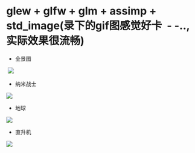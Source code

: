 # glew + glfw + glm + assimp + std_image(录下的gif图感觉好卡  - -..,实际效果很流畅)
* 全景图
<div>
  <image src="https://github.com/GitHub-bigT/openGL-study/blob/master/opengl-assimp/opengl-assimp/images/complete-panorama.gif" />
</div>

* 纳米战士
<div>
  <image src="https://github.com/GitHub-bigT/openGL-study/blob/master/opengl-assimp/opengl-assimp/images/nanosuit-1.gif" />
</div>

* 地球
<div>
  <image src="https://github.com/GitHub-bigT/openGL-study/blob/master/opengl-assimp/opengl-assimp/images/earth.gif" />
</div>

* 直升机
<div>
  <image src="https://github.com/GitHub-bigT/openGL-study/blob/master/opengl-assimp/opengl-assimp/images/fly.png" />
</div>

